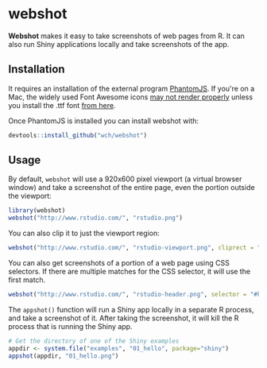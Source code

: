webshot
=======

**Webshot** makes it easy to take screenshots of web pages from R. It can also run Shiny applications locally and take screenshots of the app.


## Installation

It requires an installation of the external program [PhantomJS](http://phantomjs.org/). If you're on a Mac, the widely used Font Awesome icons [may not render properly](https://github.com/ariya/phantomjs/issues/12132) unless you install the .ttf font [from here](http://fortawesome.github.io/Font-Awesome/).

Once PhantomJS is installed you can install webshot with:

```R
devtools::install_github("wch/webshot")
```


## Usage

By default, `webshot` will use a 920x600 pixel viewport (a virtual browser window) and take a screenshot of the entire page, even the portion outside the viewport:

```R
library(webshot)
webshot("http://www.rstudio.com/", "rstudio.png")
```

You can also clip it to just the viewport region:

```R
webshot("http://www.rstudio.com/", "rstudio-viewport.png", cliprect = "viewport")
```

You can also get screenshots of a portion of a web page using CSS selectors. If there are multiple matches for the CSS selector, it will use the first match.

```R
webshot("http://www.rstudio.com/", "rstudio-header.png", selector = "#header")
```

The `appshot()` function will run a Shiny app locally in a separate R process, and take a screenshot of it. After taking the screenshot, it will kill the R process that is running the Shiny app.

```R
# Get the directory of one of the Shiny examples
appdir <- system.file("examples", "01_hello", package="shiny")
appshot(appdir, "01_hello.png")
```
